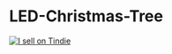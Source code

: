 # LED-Christmas-Tree
[![I sell on Tindie](https://d2ss6ovg47m0r5.cloudfront.net/badges/tindie-larges.png)](https://www.tindie.com/products/enwi/led-christmas-tree-kit/)
